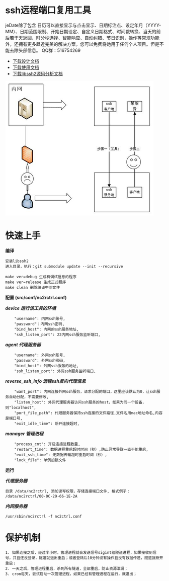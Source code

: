 ssh远程端口复用工具
=======


jeDate除了包含 日历可以直接显示与点击显示、日期标注点、设定年月（YYYY-MM）、日期范围限制、开始日期设定、自定义日期格式、时间戳转换、当天的前后若干天返回、时分秒选择、智能响应、自动纠错、节日识别，操作等常规功能外，还拥有更多趋近完美的解决方案。您可以免费将她用于任何个人项目。但是不能去除头部信息。 QQ群：516754269 


* [下载设计文档](https://github.com/georgexuedz/remote_port_forward_ssh_tool/blob/master/doc/requirement_analysis/solution_choosing.docx)
* [下载使用文档](https://github.com/georgexuedz/remote_port_forward_ssh_tool/blob/master/doc/guide/user_guide.docx)
* [下载libssh2源码分析文档](https://github.com/georgexuedz/remote_port_forward_ssh_tool/blob/master/doc/ssh_research/libssh2_code_analysis.doc)


![image](https://github.com/georgexuedz/remote_port_forward_ssh_tool/raw/master/doc/image/introduction.jpg)


# 快速上手

**编译**

    安装libssh2
    进入目录，执行：git submodule update --init --recursive
    
    make ver=debug 生成有调试信息的程序
    make ver=release 生成正式程序
    make clean 删除编译中间文件
      
      
**配置 (src/conf/nc2rctrl.conf)**

***device 运行该工具的环境***

        "username": 内网ssh账号,
        "password"：内网ssh密码,
        "bind_host": 内网的ssh服务地址,
        "ssh_listen_port": 22内网ssh服务监听端口,
        
***agent 代理服务器***

        "username": 外网ssh账号,
        "password": 外网ssh密码,
        "bind_host": 外网ssh服务的地址,
        "ssh_listen_port": 外网ssh服务监听端口,
        
***reverse_ssh_info 远程ssh反向代理信息***

        "want_port": 内网连接外网ssh服务，请求分配的端口，这里应该默认为0，让ssh服务自动分配，不需要修改,
        "listen_host": 外网代理服务器访问ssh服务的host，如果为同一个设备，则"localhost",
        "port_file_path": 代理服务器保持ssh连接的文件路径,文件名用mac地址命名,内容是端口号,
        "exit_idle_time": 断开连接超时,
        
        
***manager 管理进程***

        "process_cnt": 开启连接进程数量,
        "restart_time": 数据进程重启超时时间（秒）,防止异常导致一直不能重启,
        "exit_ssh_time": 无数据传输超时重启时间（秒）,
        "lock_file": 单例加锁文件

**运行**


***代理服务器***

    目录 /data/nc2rctrl, 添加读写权限，存储连接端口文件, 格式例子： /data/nc2rctrl/00-0C-29-66-1E-2A

***内网服务器***



    /usr/sbin/nc2rctrl -f nc2ctrl.conf


# 保护机制
    1. 如果连接之后，经过半小时，管理进程就会发送信号sigint给隧道进程，如果接收到信号，并且还没登录，隧道就退出重启；或者登陆后10分钟没有操作且没有数据传递，隧道就断开重启；
    2. 一天之后，管理进程重启，杀死所有隧道，全部重启，防止资源泄漏；
    3. cron每天，尝试启动一次管理进程，如果已经有管理进程在运行，就退出；
    
    
    
    
    
